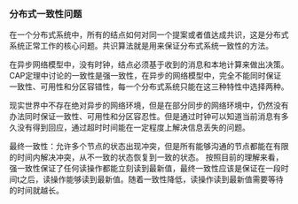 ### 分布式一致性问题
在一个分布式系统中，所有的结点如何对同一个提案或者值达成共识，这是分布式系统正常工作的核心问题。共识算法就是用来保证分布式系统一致性的方法。

在异步网络模型中，没有时钟，结点必须基于收到的消息和本地计算来做出决策。CAP定理中讨论的一致性是强一致性，在异步的网络模型中，完全不能同时保证一致性、可用性和分区容错性，每一个分布式系统只能在这三种特性中选择两种。

现实世界中不存在绝对异步的网络环境，但是在部分同步的网络环境中，仍然没有办法同时保证一致性、可用性和分区容忍性。但是通过时钟可以知道当前消息有多久没有得到回应，通过超时时间能在一定程度上解决信息丢失的问题。

最终一致性：允许多个节点的状态出现冲突，但是所有能够沟通的节点都能在有限的时间内解决冲突，从不一致的状态恢复到一致的状态。
按照目前的理解来看，强一致性保证了任何读操作都能立刻读到最新值，最终一致性应该是保证在一段时间t之后，读操作能够读到最新值。随着一致性降低，读操作读到最新值需要等待的时间就越长。




